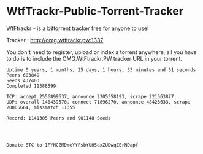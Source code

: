 # WtfTrackr-Public-Torrent-Tracker

WtFtrackr - is a bittorrent tracker free for anyone to use!

Tracker : http://omg.wtftrackr.pw:1337

You don't need to register, upload or index a torrent anywhere, all you have to do is to include the OMG.WtFtrackr.PW tracker URL in your torrent.
```
Uptime 0 years, 1 months, 25 days, 1 hours, 33 minutes and 51 seconds
Peers 603849
Seeds 437403
Completed 11388599

TCP: accept 2556899637, announce 2305358193, scrape 221563877
UDP: overall 140439570, connect 71896270, announce 48423633, scrape 20005664, missmatch 11355

Record: 1141305 Peers and 901148 Seeds




Donate BTC to 1PYNCZMDmeYYFsbYUH5axZUDwqZErNDapf
```
